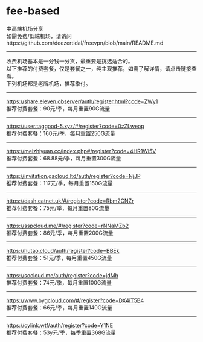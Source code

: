 # fee-based
中高端机场分享  
如需免费/低端机场，请访问https://github.com/deezertidal/freevpn/blob/main/README.md  
****
收费机场基本是一分钱一分货，最重要是挑选适合的。  
以下推荐的付费套餐，仅是套餐之一，纯主观推荐，如需了解详情，请点击链接查看。  
下列机场都是老牌机场，推荐季付。
****
https://share.eleven.observer/auth/register.html?code=ZWy1  
推荐付费套餐：90元/季，每月重置90G流量
****
https://user.taggood-5.xyz/#/register?code=0zZLweop  
推荐付费套餐：160元/季，每月重置250G流量  
****
https://meizhiyuan.cc/index.php#/register?code=4HR1Wl5V  
推荐付费套餐：68.88元/季，每月重置300G流量  
****
https://invitation.gacloud.ltd/auth/register?code=NjJP  
推荐付费套餐：117元/季，每月重置150G流量  
****
https://dash.catnet.uk/#/register?code=Rbm2CNZr  
推荐付费套餐：75元/季，每月重置80G流量  
****
https://sspcloud.me/#/register?code=rNNaMZb2  
推荐付费套餐：86元/季，每月重置200G流量  
****
https://hutao.cloud/auth/register?code=BBEk  
推荐付费套餐：51元/季，每月重置450G流量  
****
https://socloud.me/auth/register?code=jdMh  
推荐付费套餐：74元/季，每月重置100G流量  
****
https://www.bygcloud.com/#/register?code=DX4iT5B4  
推荐付费套餐：66元/季，每月重置140G流量  
****
https://cylink.wtf/auth/register?code=Y1NE  
推荐付费套餐：53y元/季，每季重置368G流量  
